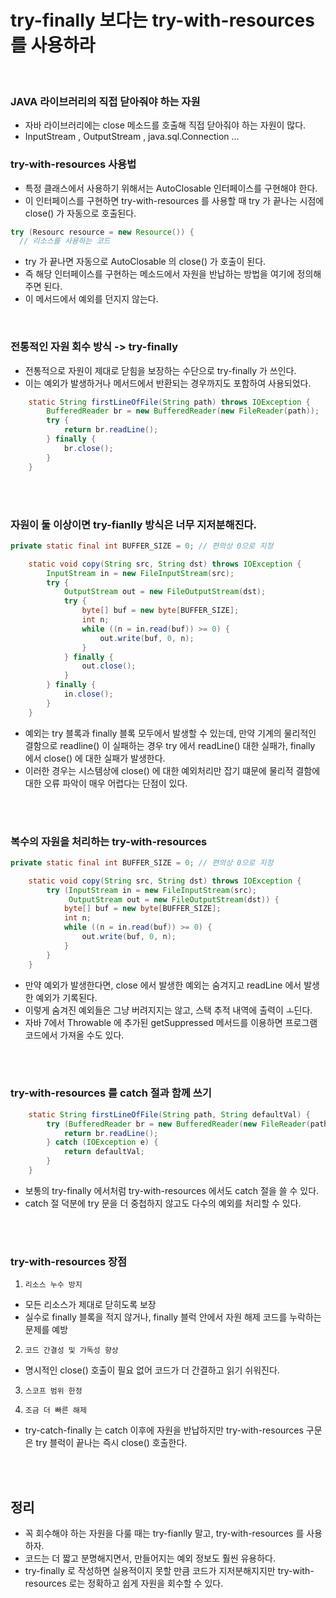 # try-finally 보다는 try-with-resources 를 사용하라
</br>

### JAVA 라이브러리의 직접 닫아줘야 하는 자원 <br>
- 자바 라이브러리에는 close 메소드를 호출해 직접 닫아줘야 하는 자원이 많다.
- InputStream , OutputStream , java.sql.Connection ...

### try-with-resources 사용법
- 특정 클래스에서 사용하기 위해서는 AutoClosable 인터페이스를 구현해야 한다.
- 이 인터페이스를 구현하면 try-with-resources 를 사용할 때 try 가 끝나는 시점에 close() 가 자동으로 호출된다.
```java
try (Resourc resource = new Resource()) {
  // 리소스를 사용하는 코드
```
- try 가 끝나면 자동으로 AutoClosable 의 close() 가 호출이 된다.
- 즉 해당 인터페이스를 구현하는 메소드에서 자원을 반납하는 방법을 여기에 정의해주면 된다.
- 이 메서드에서 예외를 던지지 않는다.

</br>

### 전통적인 자원 회수 방식 -> try-finally
- 전통적으로 자원이 제대로 닫힘을 보장하는 수단으로 try-finally 가 쓰인다.
- 이는 예외가 발생하거나 메서드에서 반환되는 경우까지도 포함하여 사용되었다.
```java
    static String firstLineOfFile(String path) throws IOException {
        BufferedReader br = new BufferedReader(new FileReader(path));
        try {
            return br.readLine();
        } finally {
            br.close();
        }
    }
```
</br></br>

### 자원이 둘 이상이면 try-fianlly 방식은 너무 지저분해진다.

```java
private static final int BUFFER_SIZE = 0; // 편의상 0으로 지정

    static void copy(String src, String dst) throws IOException {
        InputStream in = new FileInputStream(src);
        try {
            OutputStream out = new FileOutputStream(dst);
            try {
                byte[] buf = new byte[BUFFER_SIZE];
                int n;
                while ((n = in.read(buf)) >= 0) {
                    out.write(buf, 0, n);
                }
            } finally {
                out.close();
            }
        } finally {
            in.close();
        }
    }
```
- 예외는 try 블록과 finally 블록 모두에서 발생할 수 있는데, 만약 기계의 물리적인 결함으로 readline() 이 실패하는 경우 try 에서 readLine() 대한 실패가, finally 에서 close() 에 대한 실패가 발생한다.
- 이러한 경우는 시스템상에 close() 에 대한 예외처리만 잡기 떄문에 물리적 결함에 대한 오류 파악이 매우 어렵다는 단점이 있다.

</br></br>

### 복수의 자원을 처리하는 try-with-resources

```java
private static final int BUFFER_SIZE = 0; // 편의상 0으로 지정

    static void copy(String src, String dst) throws IOException {
        try (InputStream in = new FileInputStream(src);
             OutputStream out = new FileOutputStream(dst)) {
            byte[] buf = new byte[BUFFER_SIZE];
            int n;
            while ((n = in.read(buf)) >= 0) {
                out.write(buf, 0, n);
            }
        }
    }
```
- 만약 예외가 발생한다면, close 에서 발생한 예외는 숨겨지고 readLine 에서 발생한 예외가 기록된다.
- 이렇게 숨겨진 예외들은 그냥 버려지지는 않고, 스택 추적 내역에 출력이 ㅗ딘다.
- 자바 7에서 Throwable 에 추가된 getSuppressed 메서드를 이용하면 프로그램 코드에서 가져올 수도 있다.

</br></br>

### try-with-resources 를 catch 절과 함께 쓰기

```java
    static String firstLineOfFile(String path, String defaultVal) {
        try (BufferedReader br = new BufferedReader(new FileReader(path))) {
            return br.readLine();
        } catch (IOException e) {
            return defaultVal;
        }
    }
```
- 보통의 try-finally 에서처럼 try-with-resources 에서도 catch 절을 쓸 수 있다.
- catch 절 덕분에 try 문을 더 중첩하지 않고도 다수의 예외를 처리할 수 있다.

</br></br>

### try-with-resources 장점
1. `리소스 누수 방지`
- 모든 리소스가 제대로 닫히도록 보장
- 실수로 finally 블록을 적지 않거나, finally 블럭 안에서 자원 해제 코드를 누락하는 문제를 예방

2. `코드 간결성 및 가독성 향상`
- 명시적인 close() 호출이 필요 없어 코드가 더 간결하고 읽기 쉬워진다.

3. `스코프 범위 한정`

4. `조금 더 빠른 해제`
- try-catch-finally 는 catch 이후에 자원을 반납하지만 try-with-resources 구문은 try 블럭이 끝나는 즉시 close() 호출한다.

</br></br>

## 정리
- 꼭 회수해야 하는 자원을 다룰 때는 try-fianlly 말고, try-with-resources 를 사용하자.
- 코드는 더 짧고 분명해지면서, 만들어지는 예외 정보도 훨씬 유용하다.
- try-finally 로 작성하면 실용적이지 못할 만큼 코드가 지저분해지지만 try-with-resources 로는 정확하고 쉽게 자원을 회수할 수 있다.
  











